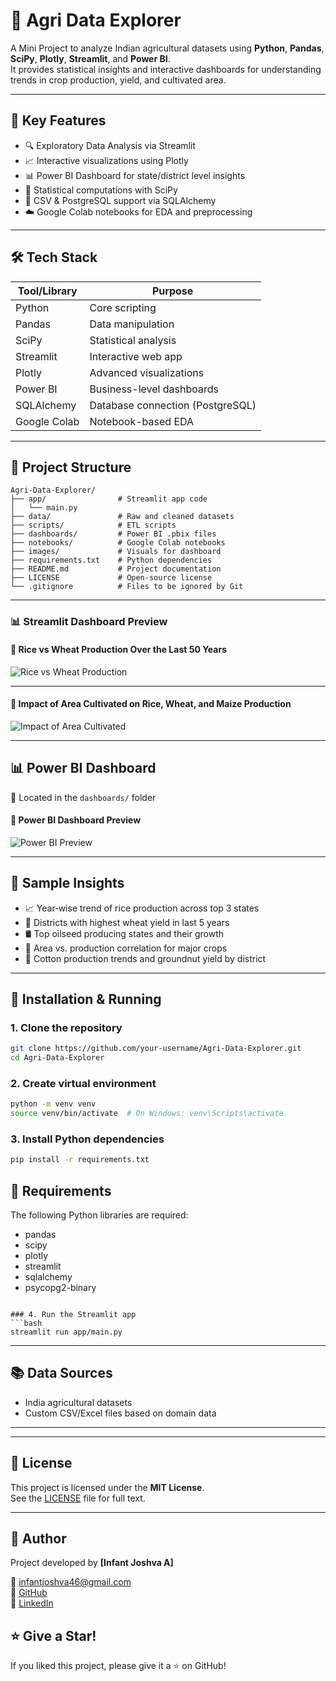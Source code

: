 # 🌾 Agri Data Explorer

A Mini Project to analyze Indian agricultural datasets using **Python**, **Pandas**, **SciPy**, **Plotly**, **Streamlit**, and **Power BI**.  
It provides statistical insights and interactive dashboards for understanding trends in crop production, yield, and cultivated area.

---

## 🚀 Key Features

- 🔍 Exploratory Data Analysis via Streamlit  
- 📈 Interactive visualizations using Plotly  
- 📊 Power BI Dashboard for state/district level insights  
- 🧪 Statistical computations with SciPy
- 💾 CSV & PostgreSQL support via SQLAlchemy  
- ☁️ Google Colab notebooks for EDA and preprocessing

---

## 🛠️ Tech Stack

| Tool/Library   | Purpose                            |
|----------------|-------------------------------------|
| Python         | Core scripting                     |
| Pandas         | Data manipulation                  |
| SciPy          | Statistical analysis               |
| Streamlit      | Interactive web app                |
| Plotly         | Advanced visualizations            |
| Power BI       | Business-level dashboards          |
| SQLAlchemy     | Database connection (PostgreSQL)   |
| Google Colab   | Notebook-based EDA                 |

---

## 📁 Project Structure

```
Agri-Data-Explorer/
├── app/                # Streamlit app code
│   └── main.py
├── data/               # Raw and cleaned datasets
├── scripts/            # ETL scripts
├── dashboards/         # Power BI .pbix files
├── notebooks/          # Google Colab notebooks
├── images/             # Visuals for dashboard
├── requirements.txt    # Python dependencies
├── README.md           # Project documentation
├── LICENSE             # Open-source license
└── .gitignore          # Files to be ignored by Git
```

---

### 📊 Streamlit Dashboard Preview

#### 📌 Rice vs Wheat Production Over the Last 50 Years

![Rice vs Wheat Production](https://github.com/user-attachments/assets/35ee46eb-af50-496e-ad8e-0f7d3003e7b8)

---

#### 📌 Impact of Area Cultivated on Rice, Wheat, and Maize Production

![Impact of Area Cultivated](https://github.com/user-attachments/assets/9d6051ef-6fd6-451e-a43f-b346bfb44dc8)

---

## 📊 Power BI Dashboard

📁 Located in the `dashboards/` folder  

#### 📌 Power BI Dashboard Preview

![Power BI Preview](https://github.com/user-attachments/assets/8e994d9c-1fac-402d-835f-33cce18a4df9)

---

## 🧪 Sample Insights

- 📈 Year‑wise trend of rice production across top 3 states  
- 🌾 Districts with highest wheat yield in last 5 years  
- 🛢️ Top oilseed producing states and their growth  
- 🌽 Area vs. production correlation for major crops  
- 🧵 Cotton production trends and groundnut yield by district

---

## 🔧 Installation & Running

### 1. Clone the repository
```bash
git clone https://github.com/your-username/Agri-Data-Explorer.git
cd Agri-Data-Explorer
```

### 2. Create virtual environment
```bash
python -m venv venv
source venv/bin/activate  # On Windows: venv\Scripts\activate
```

### 3. Install Python dependencies
```bash
pip install -r requirements.txt
```

## 📝 Requirements

The following Python libraries are required:

- pandas  
- scipy  
- plotly  
- streamlit  
- sqlalchemy  
- psycopg2-binary 
```

### 4. Run the Streamlit app
```bash
streamlit run app/main.py
```

---

## 📚 Data Sources

- India agricultural datasets 
- Custom CSV/Excel files based on domain data

---

---

## 📜 License

This project is licensed under the **MIT License**.  
See the [LICENSE](LICENSE) file for full text.

---

## 👤 Author

Project developed by **[Infant Joshva A]**

📧 infantjoshva46@gmail.com  
🐙 [GitHub](https://github.com/Infant-Joshva)  
🔗 [LinkedIn](https://www.linkedin.com/in/infant-joshva)

## ⭐ Give a Star!

If you liked this project, please give it a ⭐ on GitHub!
